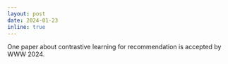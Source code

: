 ```yaml
---
layout: post
date: 2024-01-23
inline: true
---
```


One paper about contrastive learning for recommendation is accepted by WWW 2024.
